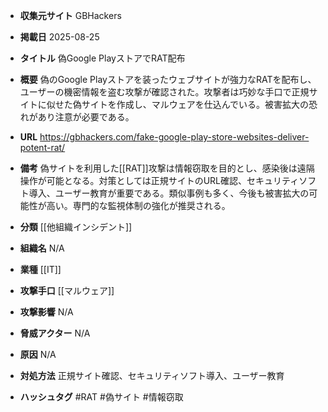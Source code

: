 - **収集元サイト**
GBHackers

- **掲載日**
2025-08-25

- **タイトル**
偽Google PlayストアでRAT配布

- **概要**
偽のGoogle Playストアを装ったウェブサイトが強力なRATを配布し、ユーザーの機密情報を盗む攻撃が確認された。攻撃者は巧妙な手口で正規サイトに似せた偽サイトを作成し、マルウェアを仕込んでいる。被害拡大の恐れがあり注意が必要である。

- **URL**
https://gbhackers.com/fake-google-play-store-websites-deliver-potent-rat/

- **備考**
偽サイトを利用した[[RAT]]攻撃は情報窃取を目的とし、感染後は遠隔操作が可能となる。対策としては正規サイトのURL確認、セキュリティソフト導入、ユーザー教育が重要である。類似事例も多く、今後も被害拡大の可能性が高い。専門的な監視体制の強化が推奨される。

- **分類**
[[他組織インシデント]]

- **組織名**
N/A

- **業種**
[[IT]]

- **攻撃手口**
[[マルウェア]]

- **攻撃影響**
N/A

- **脅威アクター**
N/A

- **原因**
N/A

- **対処方法**
正規サイト確認、セキュリティソフト導入、ユーザー教育

- **ハッシュタグ**
#RAT #偽サイト #情報窃取
